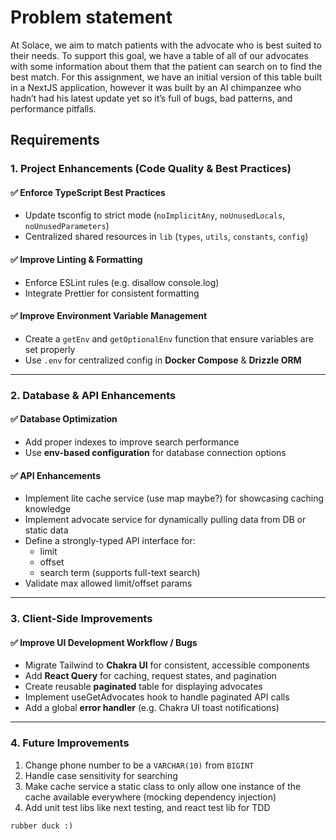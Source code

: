 # Problem statement

At Solace, we aim to match patients with the advocate who is best suited to their needs. To support this goal, we have a table of all of our advocates with some information about them that the patient can search on to find the best match. For this assignment, we have an initial version of this table built in a NextJS application, however it was built by an AI chimpanzee who hadn’t had his latest update yet so it’s full of bugs, bad patterns, and performance pitfalls.

## Requirements

### 1. Project Enhancements (Code Quality & Best Practices)

#### ✅ Enforce TypeScript Best Practices

- Update tsconfig to strict mode (`noImplicitAny`, `noUnusedLocals`, `noUnusedParameters`)
- Centralized shared resources in `lib` (`types`, `utils`, `constants`, `config`)

#### ✅ Improve Linting & Formatting

- Enforce ESLint rules (e.g. disallow console.log)
- Integrate Prettier for consistent formatting

#### ✅ Improve Environment Variable Management

- Create a `getEnv` and `getOptionalEnv` function that ensure variables are set properly
- Use `.env` for centralized config in **Docker Compose** & **Drizzle ORM**

---

### 2. Database & API Enhancements

#### ✅ Database Optimization

- Add proper indexes to improve search performance
- Use **env-based configuration** for database connection options

#### ✅ API Enhancements

- Implement lite cache service (use map maybe?) for showcasing caching knowledge
- Implement advocate service for dynamically pulling data from DB or static data
- Define a strongly-typed API interface for:
    - limit
    - offset
    - search term (supports full-text search)
- Validate max allowed limit/offset params

---

### 3. Client-Side Improvements

#### ✅ Improve UI Development Workflow / Bugs

- Migrate Tailwind to **Chakra UI** for consistent, accessible components
- Add **React Query** for caching, request states, and pagination
- Create reusable **paginated** table for displaying advocates
- Implement useGetAdvocates hook to handle paginated API calls
- Add a global **error handler** (e.g. Chakra UI toast notifications)

---

### 4. Future Improvements

1. Change phone number to be a `VARCHAR(10)` from `BIGINT`
2. Handle case sensitivity for searching
3. Make cache service a static class to only allow one instance of the cache available everywhere (mocking dependency injection)
4. Add unit test libs like next testing, and react test lib for TDD

`rubber duck :)`
